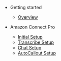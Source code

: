 - Getting started
 
   - [Overview](amazonconnectPRO/overview.md)

  
  
- Amazon Connect Pro
   
   - [Initial Setup](amazonconnectPRO/initialSetup.md)
   - [Transcribe Setup](amazonconnectPRO/transcribeSetup.md)
   - [Chat Setup](amazonconnectPRO/chatSetup.md)
   - [AutoCallout Setup](amazonconnectPRO/autocalloutSetup.md)